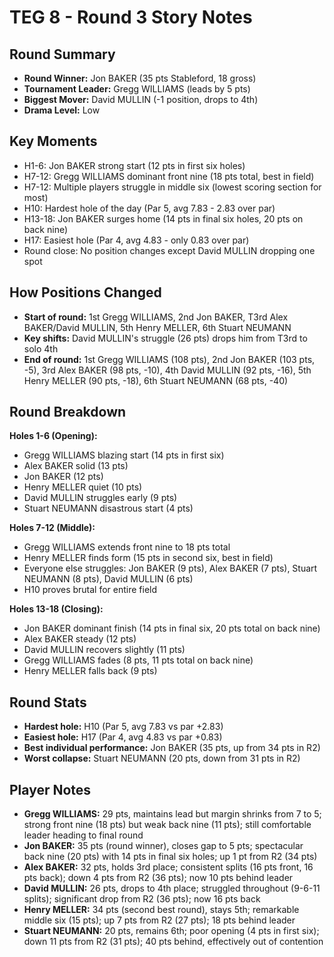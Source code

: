 # TEG 8 - Round 3 Story Notes

## Round Summary
- **Round Winner:** Jon BAKER (35 pts Stableford, 18 gross)
- **Tournament Leader:** Gregg WILLIAMS (leads by 5 pts)
- **Biggest Mover:** David MULLIN (-1 position, drops to 4th)
- **Drama Level:** Low

## Key Moments
- H1-6: Jon BAKER strong start (12 pts in first six holes)
- H7-12: Gregg WILLIAMS dominant front nine (18 pts total, best in field)
- H7-12: Multiple players struggle in middle six (lowest scoring section for most)
- H10: Hardest hole of the day (Par 5, avg 7.83 - 2.83 over par)
- H13-18: Jon BAKER surges home (14 pts in final six holes, 20 pts on back nine)
- H17: Easiest hole (Par 4, avg 4.83 - only 0.83 over par)
- Round close: No position changes except David MULLIN dropping one spot

## How Positions Changed
- **Start of round:** 1st Gregg WILLIAMS, 2nd Jon BAKER, T3rd Alex BAKER/David MULLIN, 5th Henry MELLER, 6th Stuart NEUMANN
- **Key shifts:** David MULLIN's struggle (26 pts) drops him from T3rd to solo 4th
- **End of round:** 1st Gregg WILLIAMS (108 pts), 2nd Jon BAKER (103 pts, -5), 3rd Alex BAKER (98 pts, -10), 4th David MULLIN (92 pts, -16), 5th Henry MELLER (90 pts, -18), 6th Stuart NEUMANN (68 pts, -40)

## Round Breakdown
**Holes 1-6 (Opening):**
- Gregg WILLIAMS blazing start (14 pts in first six)
- Alex BAKER solid (13 pts)
- Jon BAKER (12 pts)
- Henry MELLER quiet (10 pts)
- David MULLIN struggles early (9 pts)
- Stuart NEUMANN disastrous start (4 pts)

**Holes 7-12 (Middle):**
- Gregg WILLIAMS extends front nine to 18 pts total
- Henry MELLER finds form (15 pts in second six, best in field)
- Everyone else struggles: Jon BAKER (9 pts), Alex BAKER (7 pts), Stuart NEUMANN (8 pts), David MULLIN (6 pts)
- H10 proves brutal for entire field

**Holes 13-18 (Closing):**
- Jon BAKER dominant finish (14 pts in final six, 20 pts total on back nine)
- Alex BAKER steady (12 pts)
- David MULLIN recovers slightly (11 pts)
- Gregg WILLIAMS fades (8 pts, 11 pts total on back nine)
- Henry MELLER falls back (9 pts)

## Round Stats
- **Hardest hole:** H10 (Par 5, avg 7.83 vs par +2.83)
- **Easiest hole:** H17 (Par 4, avg 4.83 vs par +0.83)
- **Best individual performance:** Jon BAKER (35 pts, up from 34 pts in R2)
- **Worst collapse:** Stuart NEUMANN (20 pts, down from 31 pts in R2)

## Player Notes
- **Gregg WILLIAMS:** 29 pts, maintains lead but margin shrinks from 7 to 5; strong front nine (18 pts) but weak back nine (11 pts); still comfortable leader heading to final round
- **Jon BAKER:** 35 pts (round winner), closes gap to 5 pts; spectacular back nine (20 pts) with 14 pts in final six holes; up 1 pt from R2 (34 pts)
- **Alex BAKER:** 32 pts, holds 3rd place; consistent splits (16 pts front, 16 pts back); down 4 pts from R2 (36 pts); now 10 pts behind leader
- **David MULLIN:** 26 pts, drops to 4th place; struggled throughout (9-6-11 splits); significant drop from R2 (36 pts); now 16 pts back
- **Henry MELLER:** 34 pts (second best round), stays 5th; remarkable middle six (15 pts); up 7 pts from R2 (27 pts); 18 pts behind leader
- **Stuart NEUMANN:** 20 pts, remains 6th; poor opening (4 pts in first six); down 11 pts from R2 (31 pts); 40 pts behind, effectively out of contention


